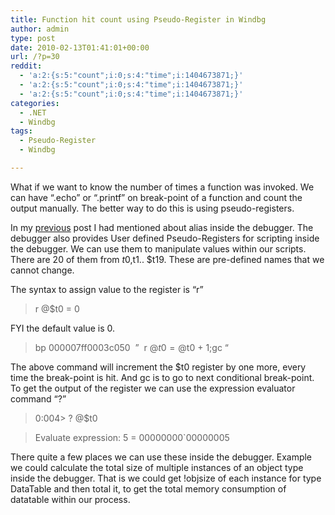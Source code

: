 ```yaml
---
title: Function hit count using Pseudo-Register in Windbg
author: admin
type: post
date: 2010-02-13T01:41:01+00:00
url: /?p=30
reddit:
  - 'a:2:{s:5:"count";i:0;s:4:"time";i:1404673871;}'
  - 'a:2:{s:5:"count";i:0;s:4:"time";i:1404673871;}'
  - 'a:2:{s:5:"count";i:0;s:4:"time";i:1404673871;}'
categories:
  - .NET
  - Windbg
tags:
  - Pseudo-Register
  - Windbg

---
```

What if we want to know the number of times a function was invoked. We can have “.echo” or “.printf” on break-point of a function and count the output manually. The better way to do this is using pseudo-registers.

In my <a href="http://naveensrinivasan.com/2010/02/10/conditional-breakpoint-in-net-using-windbg/" target="_blank">previous</a> post I had mentioned about alias inside the debugger. The debugger also provides User defined Pseudo-Registers for scripting inside the debugger. We can use them to manipulate values within our scripts. There are 20 of them from $t0,$t1.. $t19. These are pre-defined names that we cannot change.
  
The syntax to assign value to the register is “r”

> r @$t0 = 0

FYI the default value is 0.

> bp 000007ff0003c050  &#8221;  r @$t0 =@$t0 + 1;gc &#8220;

The above command will increment the $t0 register by one more, every time the break-point is hit. And gc is to go to next conditional break-point. To get the output of the register we can use the expression evaluator command “?”

> 0:004> ? @$t0
  
> Evaluate expression: 5 = 00000000\`00000005

There quite a few places we can use these inside the debugger. Example we could calculate the total size of multiple instances of an object type inside the debugger. That is we could get !objsize of each instance for type DataTable and then total it, to get the total memory consumption of datatable within our process.